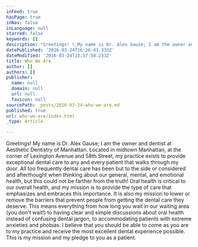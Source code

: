 ```yaml
---
inFeed: true
hasPage: true
inNav: false
inLanguage: null
starred: false
keywords: []
description: "Greetings! \_My name is Dr. Alex Gause; I am the owner and dentist at Aesthetic Dentistry of Manhattan. \_Located in midtown Manhattan, at the corner of Lexington Avenue and 58th Street, my practice exists to provide exceptional dental care to any and every patient that walks through my door. \_All too frequently dental care has been but to the side or considered and afterthought when thinking about our general, mental, and emotional health, but this could not be farther from the truth!"
datePublished: '2016-03-24T16:26:41.333Z'
dateModified: '2016-03-24T13:57:58.233Z'
title: Who We Are
author: []
authors: []
publisher:
  name: null
  domain: null
  url: null
  favicon: null
sourcePath: _posts/2016-03-24-who-we-are.md
published: true
url: who-we-are/index.html
_type: Article

---
```

Greetings!  My name is Dr. Alex Gause; I am the owner and dentist at Aesthetic Dentistry of Manhattan.  Located in midtown Manhattan, at the corner of Lexington Avenue and 58th Street, my practice exists to provide exceptional dental care to any and every patient that walks through my door.  All too frequently dental care has been but to the side or considered and afterthought when thinking about our general, mental, and emotional health, but this could not be farther from the truth!  Oral health is critical to our overall health, and my mission is to provide the type of care that emphasizes and embraces this importance.  It is also my mission to lower or remove the barriers that prevent people from getting the dental care they deserve.  This means everything from how long you wait in our waiting area (you don't wait!) to having clear and simple discussions about oral health instead of confusing dental jargon, to accommodating patients with extreme anxieties and phobias.  I believe that you should be able to come as you are to my practice and receive the most excellent dental experience possible.  This is my mission and my pledge to you as a patient.